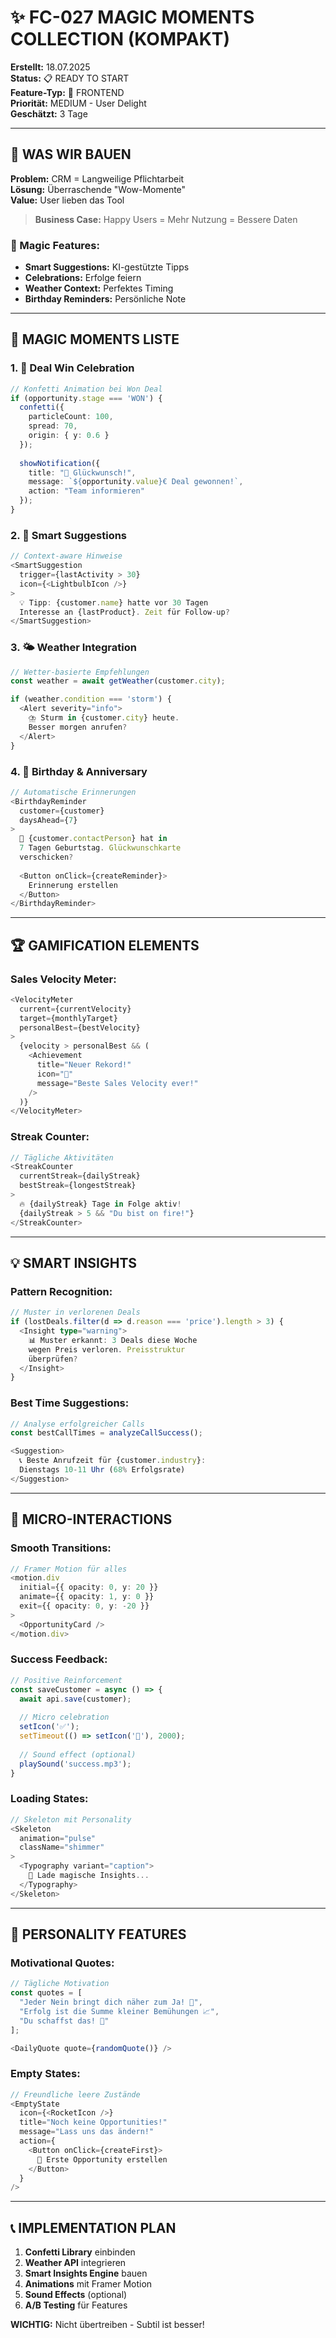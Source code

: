 # ✨ FC-027 MAGIC MOMENTS COLLECTION (KOMPAKT)

**Erstellt:** 18.07.2025  
**Status:** 📋 READY TO START  
**Feature-Typ:** 🎨 FRONTEND  
**Priorität:** MEDIUM - User Delight  
**Geschätzt:** 3 Tage  

---

## 🧠 WAS WIR BAUEN

**Problem:** CRM = Langweilige Pflichtarbeit  
**Lösung:** Überraschende "Wow-Momente"  
**Value:** User lieben das Tool  

> **Business Case:** Happy Users = Mehr Nutzung = Bessere Daten

### 🎯 Magic Features:
- **Smart Suggestions:** KI-gestützte Tipps
- **Celebrations:** Erfolge feiern
- **Weather Context:** Perfektes Timing
- **Birthday Reminders:** Persönliche Note

---

## 🚀 MAGIC MOMENTS LISTE

### 1. 🎉 Deal Win Celebration
```typescript
// Konfetti Animation bei Won Deal
if (opportunity.stage === 'WON') {
  confetti({
    particleCount: 100,
    spread: 70,
    origin: { y: 0.6 }
  });
  
  showNotification({
    title: "🎉 Glückwunsch!",
    message: `${opportunity.value}€ Deal gewonnen!`,
    action: "Team informieren"
  });
}
```

### 2. 🤖 Smart Suggestions
```typescript
// Context-aware Hinweise
<SmartSuggestion
  trigger={lastActivity > 30}
  icon={<LightbulbIcon />}
>
  💡 Tipp: {customer.name} hatte vor 30 Tagen
  Interesse an {lastProduct}. Zeit für Follow-up?
</SmartSuggestion>
```

### 3. 🌤️ Weather Integration
```typescript
// Wetter-basierte Empfehlungen
const weather = await getWeather(customer.city);

if (weather.condition === 'storm') {
  <Alert severity="info">
    ⛈️ Sturm in {customer.city} heute.
    Besser morgen anrufen?
  </Alert>
}
```

### 4. 🎂 Birthday & Anniversary
```typescript
// Automatische Erinnerungen
<BirthdayReminder
  customer={customer}
  daysAhead={7}
>
  🎂 {customer.contactPerson} hat in 
  7 Tagen Geburtstag. Glückwunschkarte 
  verschicken?
  
  <Button onClick={createReminder}>
    Erinnerung erstellen
  </Button>
</BirthdayReminder>
```

---

## 🏆 GAMIFICATION ELEMENTS

### Sales Velocity Meter:
```typescript
<VelocityMeter
  current={currentVelocity}
  target={monthlyTarget}
  personalBest={bestVelocity}
>
  {velocity > personalBest && (
    <Achievement
      title="Neuer Rekord!"
      icon="🚀"
      message="Beste Sales Velocity ever!"
    />
  )}
</VelocityMeter>
```

### Streak Counter:
```typescript
// Tägliche Aktivitäten
<StreakCounter
  currentStreak={dailyStreak}
  bestStreak={longestStreak}
>
  🔥 {dailyStreak} Tage in Folge aktiv!
  {dailyStreak > 5 && "Du bist on fire!"}
</StreakCounter>
```

---

## 💡 SMART INSIGHTS

### Pattern Recognition:
```typescript
// Muster in verlorenen Deals
if (lostDeals.filter(d => d.reason === 'price').length > 3) {
  <Insight type="warning">
    📊 Muster erkannt: 3 Deals diese Woche 
    wegen Preis verloren. Preisstruktur 
    überprüfen?
  </Insight>
}
```

### Best Time Suggestions:
```typescript
// Analyse erfolgreicher Calls
const bestCallTimes = analyzeCallSuccess();

<Suggestion>
  📞 Beste Anrufzeit für {customer.industry}:
  Dienstags 10-11 Uhr (68% Erfolgsrate)
</Suggestion>
```

---

## 🎨 MICRO-INTERACTIONS

### Smooth Transitions:
```typescript
// Framer Motion für alles
<motion.div
  initial={{ opacity: 0, y: 20 }}
  animate={{ opacity: 1, y: 0 }}
  exit={{ opacity: 0, y: -20 }}
>
  <OpportunityCard />
</motion.div>
```

### Success Feedback:
```typescript
// Positive Reinforcement
const saveCustomer = async () => {
  await api.save(customer);
  
  // Micro celebration
  setIcon('✅');
  setTimeout(() => setIcon('💾'), 2000);
  
  // Sound effect (optional)
  playSound('success.mp3');
}
```

### Loading States:
```typescript
// Skeleton mit Personality
<Skeleton
  animation="pulse"
  className="shimmer"
>
  <Typography variant="caption">
    🔮 Lade magische Insights...
  </Typography>
</Skeleton>
```

---

## 🌈 PERSONALITY FEATURES

### Motivational Quotes:
```typescript
// Tägliche Motivation
const quotes = [
  "Jeder Nein bringt dich näher zum Ja! 💪",
  "Erfolg ist die Summe kleiner Bemühungen 📈",
  "Du schaffst das! 🚀"
];

<DailyQuote quote={randomQuote()} />
```

### Empty States:
```typescript
// Freundliche leere Zustände
<EmptyState
  icon={<RocketIcon />}
  title="Noch keine Opportunities!"
  message="Lass uns das ändern!"
  action={
    <Button onClick={createFirst}>
      🚀 Erste Opportunity erstellen
    </Button>
  }
/>
```

---

## 📞 IMPLEMENTATION PLAN

1. **Confetti Library** einbinden
2. **Weather API** integrieren
3. **Smart Insights Engine** bauen
4. **Animations** mit Framer Motion
5. **Sound Effects** (optional)
6. **A/B Testing** für Features

**WICHTIG:** Nicht übertreiben - Subtil ist besser!